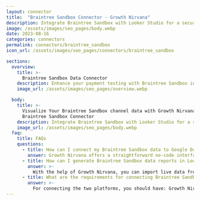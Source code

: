 ```yaml
---
layout: connector
title:  "Braintree Sandbox Connector - Growth Nirvana"
description: Integrate Braintree Sandbox with Looker Studio for a secure payment testing environment that informs payment strategies.
image: /assets/images/seo_pages/body.webp
date: 2023-08-16
categories: connectors
permalink: connectors/braintree_sandbox
icon_url: /assets/images/seo_pages/connectors/braintree_sandbox

sections:
  overview:
    title: >-
      Braintree Sandbox Data Connector
    description: Enhance your payment testing with Braintree Sandbox integration. Seamlessly merge sandbox transaction data from Braintree with Looker Studio's analytical capabilities, offering a safe space to explore payment behavior and strategies.
    image_url: /assets/images/seo_pages/overview.webp

  body:
    title: >-
      Visualize Your Braintree Sandbox channel data with Growth Nirvana's
      Braintree Sandbox Connector
    description: Integrate Braintree Sandbox with Looker Studio for a secure payment testing environment that informs payment strategies.
    image_url: /assets/images/seo_pages/body.webp
  faq:
    title: FAQs
    questions:
      - title: How can I connect my Braintree Sandbox data to Google Data Studio/Looker Studio?
        answer: Growth Nirvana offers a straightforward no-code interface to connect to Braintree Sandbox data sources.
      - title: How can I generate Braintree Sandbox data reports in Looker Studio?
        answer: >-
          With the help of Growth Nirvana, you can import live data from Braintree Sandbox into Looker Studio. These data can be viewed in charts, tables, and dashboards to generate branded reports that can be shared instantly.
      - title: What are the requirements for connecting Braintree Sandbox and Looker Studio?
        answer: >-
          For connecting the two platforms, you should have: Growth Nirvana Account and Braintree Sandbox Ads Account
---
```

